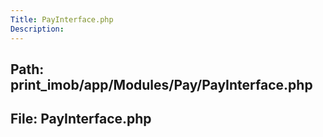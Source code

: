 ```yaml
---
Title: PayInterface.php
Description:
---
```


## Path: print_imob/app/Modules/Pay/PayInterface.php
## File: PayInterface.php

